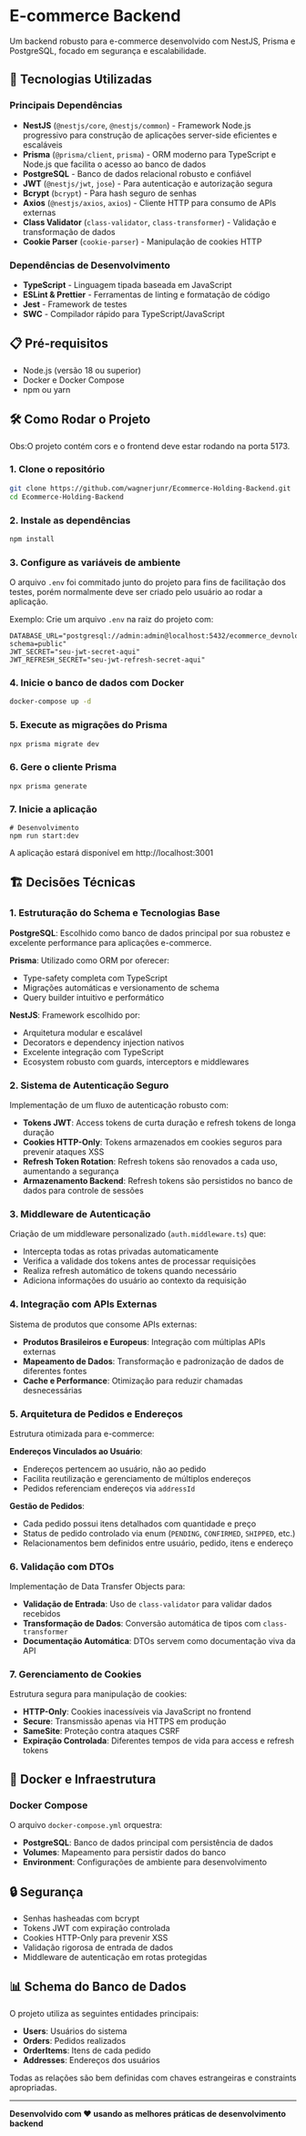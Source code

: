 # E-commerce Backend 

Um backend robusto para e-commerce desenvolvido com NestJS, Prisma e PostgreSQL, focado em segurança e escalabilidade.

## 🚀 Tecnologias Utilizadas

### Principais Dependências

- **NestJS** (`@nestjs/core`, `@nestjs/common`) - Framework Node.js progressivo para construção de aplicações server-side eficientes e escaláveis
- **Prisma** (`@prisma/client`, `prisma`) - ORM moderno para TypeScript e Node.js que facilita o acesso ao banco de dados
- **PostgreSQL** - Banco de dados relacional robusto e confiável
- **JWT** (`@nestjs/jwt`, `jose`) - Para autenticação e autorização segura
- **Bcrypt** (`bcrypt`) - Para hash seguro de senhas
- **Axios** (`@nestjs/axios`, `axios`) - Cliente HTTP para consumo de APIs externas
- **Class Validator** (`class-validator`, `class-transformer`) - Validação e transformação de dados
- **Cookie Parser** (`cookie-parser`) - Manipulação de cookies HTTP

### Dependências de Desenvolvimento

- **TypeScript** - Linguagem tipada baseada em JavaScript
- **ESLint & Prettier** - Ferramentas de linting e formatação de código
- **Jest** - Framework de testes
- **SWC** - Compilador rápido para TypeScript/JavaScript

## 📋 Pré-requisitos

- Node.js (versão 18 ou superior)
- Docker e Docker Compose
- npm ou yarn

## 🛠️ Como Rodar o Projeto

Obs:O projeto contém cors e o frontend deve estar rodando na porta 5173.

### 1. Clone o repositório
```bash
git clone https://github.com/wagnerjunr/Ecommerce-Holding-Backend.git
cd Ecommerce-Holding-Backend
```

### 2. Instale as dependências
```bash
npm install
```

### 3. Configure as variáveis de ambiente
O arquivo `.env` foi commitado junto do projeto para fins de facilitação dos testes, porém normalmente deve ser criado pelo usuário ao rodar a aplicação.

Exemplo: Crie um arquivo `.env` na raiz do projeto com:
```env
DATABASE_URL="postgresql://admin:admin@localhost:5432/ecommerce_devnology?schema=public"
JWT_SECRET="seu-jwt-secret-aqui"
JWT_REFRESH_SECRET="seu-jwt-refresh-secret-aqui"
```

### 4. Inicie o banco de dados com Docker
```bash
docker-compose up -d
```

### 5. Execute as migrações do Prisma
```bash
npx prisma migrate dev
```

### 6. Gere o cliente Prisma
```
npx prisma generate
```
### 7. Inicie a aplicação
```
# Desenvolvimento
npm run start:dev
```
A aplicação estará disponível em http://localhost:3001

## 🏗️ Decisões Técnicas

### 1. Estruturação do Schema e Tecnologias Base

**PostgreSQL**: Escolhido como banco de dados principal por sua robustez e excelente performance para aplicações e-commerce.

**Prisma**: Utilizado como ORM por oferecer:
- Type-safety completa com TypeScript
- Migrações automáticas e versionamento de schema
- Query builder intuitivo e performático

**NestJS**: Framework escolhido por:
- Arquitetura modular e escalável
- Decorators e dependency injection nativos
- Excelente integração com TypeScript
- Ecosystem robusto com guards, interceptors e middlewares

### 2. Sistema de Autenticação Seguro

Implementação de um fluxo de autenticação robusto com:

- **Tokens JWT**: Access tokens de curta duração e refresh tokens de longa duração
- **Cookies HTTP-Only**: Tokens armazenados em cookies seguros para prevenir ataques XSS
- **Refresh Token Rotation**: Refresh tokens são renovados a cada uso, aumentando a segurança
- **Armazenamento Backend**: Refresh tokens são persistidos no banco de dados para controle de sessões

### 3. Middleware de Autenticação

Criação de um middleware personalizado (`auth.middleware.ts`) que:
- Intercepta todas as rotas privadas automaticamente
- Verifica a validade dos tokens antes de processar requisições
- Realiza refresh automático de tokens quando necessário
- Adiciona informações do usuário ao contexto da requisição

### 4. Integração com APIs Externas

Sistema de produtos que consome APIs externas:
- **Produtos Brasileiros e Europeus**: Integração com múltiplas APIs externas
- **Mapeamento de Dados**: Transformação e padronização de dados de diferentes fontes
- **Cache e Performance**: Otimização para reduzir chamadas desnecessárias

### 5. Arquitetura de Pedidos e Endereços

Estrutura otimizada para e-commerce:

**Endereços Vinculados ao Usuário**: 
- Endereços pertencem ao usuário, não ao pedido
- Facilita reutilização e gerenciamento de múltiplos endereços
- Pedidos referenciam endereços via `addressId`

**Gestão de Pedidos**:
- Cada pedido possui itens detalhados com quantidade e preço
- Status de pedido controlado via enum (`PENDING`, `CONFIRMED`, `SHIPPED`, etc.)
- Relacionamentos bem definidos entre usuário, pedido, itens e endereço

### 6. Validação com DTOs

Implementação de Data Transfer Objects para:
- **Validação de Entrada**: Uso de `class-validator` para validar dados recebidos
- **Transformação de Dados**: Conversão automática de tipos com `class-transformer`
- **Documentação Automática**: DTOs servem como documentação viva da API

### 7. Gerenciamento de Cookies

Estrutura segura para manipulação de cookies:
- **HTTP-Only**: Cookies inacessíveis via JavaScript no frontend
- **Secure**: Transmissão apenas via HTTPS em produção
- **SameSite**: Proteção contra ataques CSRF
- **Expiração Controlada**: Diferentes tempos de vida para access e refresh tokens

## 🐳 Docker e Infraestrutura

### Docker Compose
O arquivo `docker-compose.yml` orquestra:
- **PostgreSQL**: Banco de dados principal com persistência de dados
- **Volumes**: Mapeamento para persistir dados do banco
- **Environment**: Configurações de ambiente para desenvolvimento

## 🔒 Segurança

- Senhas hasheadas com bcrypt
- Tokens JWT com expiração controlada
- Cookies HTTP-Only para prevenir XSS
- Validação rigorosa de entrada de dados
- Middleware de autenticação em rotas protegidas

## 📊 Schema do Banco de Dados

O projeto utiliza as seguintes entidades principais:
- **Users**: Usuários do sistema
- **Orders**: Pedidos realizados
- **OrderItems**: Itens de cada pedido
- **Addresses**: Endereços dos usuários

Todas as relações são bem definidas com chaves estrangeiras e constraints apropriadas.

---

**Desenvolvido com ❤️ usando as melhores práticas de desenvolvimento backend**
        
